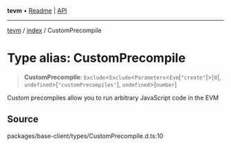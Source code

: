 **tevm** • [Readme](../../README.md) \| [API](../../modules.md)

***

[tevm](../../README.md) / [index](../README.md) / CustomPrecompile

# Type alias: CustomPrecompile

> **CustomPrecompile**: `Exclude`\<`Exclude`\<`Parameters`\<`Evm`\[`"create"`\]\>\[`0`\], `undefined`\>\[`"customPrecompiles"`\], `undefined`\>\[`number`\]

Custom precompiles allow you to run arbitrary JavaScript code in the EVM

## Source

packages/base-client/types/CustomPrecompile.d.ts:10
